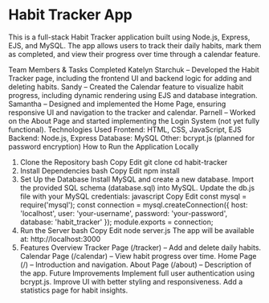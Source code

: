 # Habit Tracker App
This is a full-stack Habit Tracker application built using Node.js, Express, EJS, and MySQL. The app allows users to track their daily habits, mark them as completed, and view their progress over time through a calendar feature.

Team Members & Tasks Completed
Katelyn Starchuk – Developed the Habit Tracker page, including the frontend UI and backend logic for adding and deleting habits.
Sandy – Created the Calendar feature to visualize habit progress, including dynamic rendering using EJS and database integration.
Samantha – Designed and implemented the Home Page, ensuring responsive UI and navigation to the tracker and calendar.
Parnell – Worked on the About Page and started implementing the Login System (not yet fully functional).
Technologies Used
Frontend: HTML, CSS, JavaScript, EJS
Backend: Node.js, Express
Database: MySQL
Other: bcrypt.js (planned for password encryption)
How to Run the Application Locally
1. Clone the Repository
bash
Copy
Edit
git clone <repo-url>
cd habit-tracker
2. Install Dependencies
bash
Copy
Edit
npm install
3. Set Up the Database
Install MySQL and create a new database.
Import the provided SQL schema (database.sql) into MySQL.
Update the db.js file with your MySQL credentials:
javascript
Copy
Edit
const mysql = require('mysql');
const connection = mysql.createConnection({
    host: 'localhost',
    user: 'your-username',
    password: 'your-password',
    database: 'habit_tracker'
});
module.exports = connection;
4. Run the Server
bash
Copy
Edit
node server.js
The app will be available at: http://localhost:3000
5. Features Overview
Tracker Page (/tracker) – Add and delete daily habits.
Calendar Page (/calendar) – View habit progress over time.
Home Page (/) – Introduction and navigation.
About Page (/about) – Description of the app.
Future Improvements
Implement full user authentication using bcrypt.js.
Improve UI with better styling and responsiveness.
Add a statistics page for habit insights.